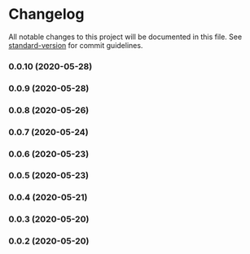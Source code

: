 # Changelog

All notable changes to this project will be documented in this file. See [standard-version](https://github.com/conventional-changelog/standard-version) for commit guidelines.

### 0.0.10 (2020-05-28)

### 0.0.9 (2020-05-28)

### 0.0.8 (2020-05-26)

### 0.0.7 (2020-05-24)

### 0.0.6 (2020-05-23)

### 0.0.5 (2020-05-23)

### 0.0.4 (2020-05-21)

### 0.0.3 (2020-05-20)

### 0.0.2 (2020-05-20)
